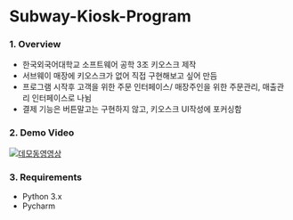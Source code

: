 # Subway-Kiosk-Program


 ### 1. Overview
 - 한국외국어대학교 소프트웨어 공학 3조 키오스크 제작
 - 서브웨이 매장에 키오스크가 없어 직접 구현해보고 싶어 만듬
 - 프로그램 시작후 고객을 위한 주문 인터페이스/ 매장주인을 위한 주문관리, 매출관리 인터페이스로 나뉨
 - 결제 기능은 버튼말고는 구현하지 않고, 키오스크 UI작성에 포커싱함
 
 
 ### 2. Demo Video

[![데모동영영상 ](http://img.youtube.com/vi/e7-lKwutfhM/0.jpg)](https://www.youtube.com/embed/e7-lKwutfhM) 

<!-- https://user-images.githubusercontent.com/40832965/155907865-0b81fc51-333d-400f-a457-2c1a5f8f2c4b.mp4 -->


  
 ### 3. Requirements
 - Python 3.x
 - Pycharm
